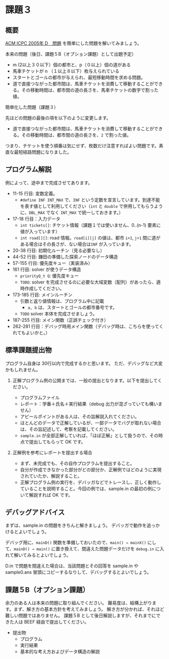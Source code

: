 
# 課題３


## 概要

[ACM ICPC 2005年 D　問題](https://icpc.iisf.or.jp/past-icpc/domestic2005/D/D_ja.html) を簡単にした問題を解いてみましょう。

本来の問題（後日、課題５B（オプション課題）として出題予定）

* m (2以上３０以下）個の都市と、p（０以上）個の道がある
* 馬車チケットが n （１以上８以下）枚与えられている
* スタートとゴールの都市が与えられ、最短移動時間を求める問題。
* 道で直接つながった都市間は、馬車チケットを消費して移動することができる。その移動時間は、都市間の道の長さを、馬車チケットの数字で割った値。

簡単化した問題（課題３）

先ほどの問題の最後の項を以下のように変更します。

* 道で直接つながった都市間は、馬車チケットを消費して移動することができる。その移動時間は、都市間の道の長さを、`2` で割った値。

つまり、チケットを使う順番は気にせず、枚数だけ注意すればよい問題です。素直な最短経路問題になりました。

## プログラム解説

例によって、途中まで完成させてあります。

* 11-15 行目: 変数定義。
  * `#define INF INT_MAX` で、`INF` という定数を宣言しています。到達不能を表す値として利用してください（`int` と `double` で併用してもらうように、`DBL_MAX` でなく `INT_MAX` で統一しておきます。）
* 17-18 行目：入力データ
  * `int tickets[]`: チケット情報（課題１では使いません、0..(n-1) 要素に値が入っています）
  * `int road[][]`: road 情報。`road[i][j]` の値は、都市 `i+1`, `j+1` 間に道がある場合はその長さが、ない場合は`INF` が入っています。
* 20-38 行目: 初期化ルーチン（見る必要なし）
* 44-52 行目: 鎌田の準備した探索ノードのデータ構造
* 57-155 行目: 優先度キュー（実装済み） 
* 161 行目: solver が使うデータ構造
  * `priorityQ_t Q`: 優先度キュー
  * `TODO`: solver を完成させるのに必要な大域変数（配列）があったら、適時作成してください。
* 173-185 行目: メインルーチン
  * 引数と返り値情報は、プログラム中に記載
    * `a, b` は、スタートとゴールの都市番号です。
  * `TODO` solver 本体を完成させましょう。
* 187-255 行目: メイン関数（正誤チェック付き）
* 262-281 行目：デバッグ時用メイン関数（デバッグ時は、こちらを使ってくれてもよいかと。）

## 標準課題提出物

プログラム自身は 30行以内で完成するかと思います。
ただ、デバッグなど大変かもしれません。

1. 正解プログラム例の公開までは、一般の提出となります。以下を提出してください。
    * プログラムファイル
    * レポート：学番＋氏名＋実行結果（debug 出力が混ざっていても構いません）
    * アピールポイントがある人は、その旨解説入れてください。
    * ほとんどのデータで正解しているが、一部データでバグが取れない場合は、その旨記述して、考察を記載してください。
    * `sample.in` が全部正解していれば、「ほぼ正解」として扱うので、その時点で提出してもらって OK です。

2. 正解例を参考にレポートを提出する場合
    * まず、未完成でも、その自作プログラムを提出すること。
    * 自分が作成できなかった部分がどの部分か、正解例ではどのように実現されていたか、解説すること。
    * 正解プログラム例の実行を、デバッガなどでトレースし、正しく動作していることを説明すること。今回の例では、sample.in の最初の例について解説すれば OK です。

## デバッグアドバイス

まずは、sample.in の問題をきちんと解きましょう。
デバッガで動作を追っかけるとよいでしょう。

デバッグ用に、`mainD()` 関数を準備しておいたので、`main() → mainX()` にして、`mainD() → main()` に置き換えて、間違えた問題データだけを `debug.in` に入れて解いてみるとよいでしょう。

D.in で問題を間違えた場合は、当該問題とその回答を sample.in や sample0.ans 冒頭にコピーするなりして、デバッグするとよいでしょう。


## 課題５B（オプション課題）

余力のある人は本来の問題に取り組んでください。
難易度は、結構上がります。まず、解き方の基本方針を考えてみましょう。
解き方が分かれば、それほど難しい問題ではありません。
課題５B として後日解説しますが、それまでにできた人は BEEF 経由で提出してください。

* 提出物
    * プログラム
    * 実行結果
    * 基本的な考え方およびデータ構造の解説
